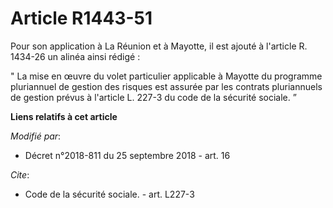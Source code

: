 # Article R1443-51

Pour son application à La Réunion et à Mayotte, il est ajouté à l'article R. 1434-26 un alinéa ainsi rédigé :

" La mise en œuvre du volet particulier applicable à Mayotte du programme pluriannuel de gestion des risques est assurée par
les contrats pluriannuels de gestion prévus à l'article L. 227-3 du code de la sécurité sociale. ”

**Liens relatifs à cet article**

_Modifié par_:

  - Décret n°2018-811 du 25 septembre 2018 - art. 16

_Cite_:

  - Code de la sécurité sociale. - art. L227-3
